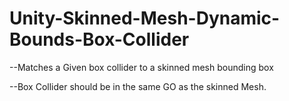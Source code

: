 # Unity-Skinned-Mesh-Dynamic-Bounds-Box-Collider

--Matches a Given box collider to a skinned mesh bounding box

--Box Collider should be in the same GO as the skinned Mesh.
